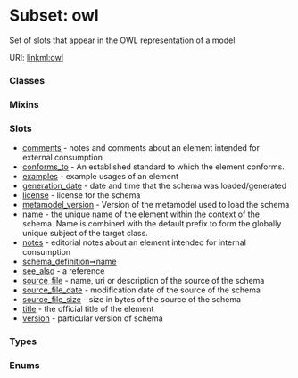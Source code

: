 
# Subset: owl


Set of slots that appear in the OWL representation of a model

URI: [linkml:owl](https://w3id.org/linkml/owl)


### Classes


### Mixins


### Slots

 * [comments](comments.md) - notes and comments about an element intended for external consumption
 * [conforms_to](conforms_to.md) - An established standard to which the element conforms.
 * [examples](examples.md) - example usages of an element
 * [generation_date](generation_date.md) - date and time that the schema was loaded/generated
 * [license](license.md) - license for the schema
 * [metamodel_version](metamodel_version.md) - Version of the metamodel used to load the schema
 * [name](name.md) - the unique name of the element within the context of the schema.  Name is combined with the default prefix to form the globally unique subject of the target class.
 * [notes](notes.md) - editorial notes about an element intended for internal consumption
 * [schema_definition➞name](schema_definition_name.md)
 * [see_also](see_also.md) - a reference
 * [source_file](source_file.md) - name, uri or description of the source of the schema
 * [source_file_date](source_file_date.md) - modification date of the source of the schema
 * [source_file_size](source_file_size.md) - size in bytes of the source of the schema
 * [title](title.md) - the official title of the element
 * [version](version.md) - particular version of schema

### Types


### Enums


